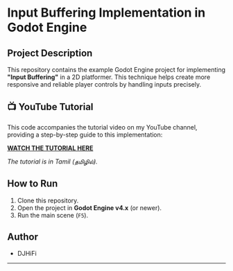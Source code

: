 # Input Buffering Implementation in Godot Engine


## Project Description

This repository contains the example Godot Engine project for implementing **"Input Buffering"** in a 2D platformer. This technique helps create more responsive and reliable player controls by handling inputs precisely.

## 📺 YouTube Tutorial

This code accompanies the tutorial video on my YouTube channel, providing a step-by-step guide to this implementation:

[**WATCH THE TUTORIAL HERE**](https://www.youtube.com/watch?v=J4KGrfCWpmM)

*The tutorial is in Tamil (தமிழில்).*

## How to Run

1.  Clone this repository.
2.  Open the project in **Godot Engine v4.x** (or newer).
3.  Run the main scene (`F5`).

## Author

* DJHiFi

---

